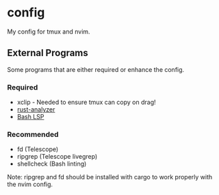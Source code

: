 # config
My config for tmux and nvim.

## External Programs
Some programs that are either required or enhance the config.

### Required
- xclip - Needed to ensure tmux can copy on drag!
- [rust-analyzer](https://github.com/rust-lang/rust-analyzer)
- [Bash LSP](https://github.com/bash-lsp/bash-language-server)

### Recommended
- fd (Telescope)
- ripgrep (Telescope livegrep)
- shellcheck (Bash linting)

Note: ripgrep and fd should be installed with cargo to work properly with the nvim config.
